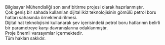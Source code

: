Bilgisayar Mühendisliği son sınıf bitirme projesi olarak hazırlanmıştır.<br>
Çok geniş bir sahada kullanılan dijital ikiz teknolojisinin gömülü petrol
boru hatları sahasında örneklendirilmesi.<br>
Dijital hat teknolojisini kullanarak şev içerisindeki petrol boru hatlarının belirli bir parametreye karşı davranışlarına odaklanmıştır.<br>
Proje önemli varsayımlar içermektedir.<br>
Tüm hakları saklıdır.
